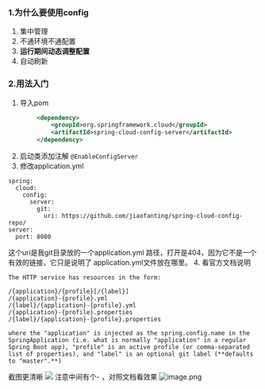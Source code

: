 ###  1.为什么要使用config
1.  集中管理
2. 不通环境不通配置
3. **运行期间动态调整配置**
4. 自动刷新
###  2.用法入门
1. 导入pom
```xml
		<dependency>
			<groupId>org.springframework.cloud</groupId>
			<artifactId>spring-cloud-config-server</artifactId>
		</dependency>
```
2. 启动类添加注解
`@EnableConfigServer`
3. 修改application.yml
```
spring:
  cloud:
    config:
      server:
        git:
          uri: https://github.com/jiaofanting/spring-cloud-config-repo/
server:
  port: 8080

```
这个uri是我git目录放的一个application.yml 路径，打开是404，因为它不是一个有效的链接，它只是说明了 application.yml文件放在哪里。
4. 看官方文档说明
```
The HTTP service has resources in the form:

/{application}/{profile}[/{label}]
/{application}-{profile}.yml
/{label}/{application}-{profile}.yml
/{application}-{profile}.properties
/{label}/{application}-{profile}.properties

where the "application" is injected as the spring.config.name in the SpringApplication (i.e. what is normally "application" in a regular Spring Boot app), "profile" is an active profile (or comma-separated list of properties), and "label" is an optional git label (**defaults to "master".**)
```
截图更清晰
![
](http://upload-images.jianshu.io/upload_images/5786888-863fb2fc0da1bcee.png?imageMogr2/auto-orient/strip%7CimageView2/2/w/1240)
注意中间有个- ，对照文档看效果
![image.png](http://upload-images.jianshu.io/upload_images/5786888-e2181f13c48f8d92.png?imageMogr2/auto-orient/strip%7CimageView2/2/w/1240)
